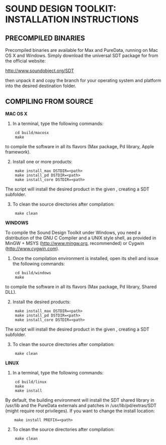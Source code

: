 SOUND DESIGN TOOLKIT: INSTALLATION INSTRUCTIONS
===============================================

PRECOMPILED BINARIES
--------------------

Precompiled binaries are available for Max and PureData, running on Mac OS X and Windows.
Simply download the universal SDT package for from the official website:

http://www.soundobject.org/SDT

then unpack it and copy the branch for your operating system and platform into the desired
destination folder.

COMPILING FROM SOURCE
---------------------

**MAC OS X**

1. In a terminal, type the following commands:

        cd build/macosx
        make
	
to compile the software in all its flavors (Max package, Pd library, Apple framework).

2. Install one or more products:

        make install_max DSTDIR=<path>
        make install_pd DSTDIR=<path>
        make install_core DSTDIR=<path>

The script will install the desired product in the given <path>, creating a SDT subfolder.

3. To clean the source directories after compilation:

        make clean
	
**WINDOWS**

To compile the Sound Design Toolkit under Windows, you need a distribution of the
GNU C Compiler and a UNIX style shell, as provided in MinGW + MSYS 
(http://www.mingw.org, recommended) or Cygwin (http://www.cygwin.com).

1. Once the compilation environment is installed, open its shell and issue the following
commands:

        cd build/windows
        make

to compile the software in all its flavors (Max package, Pd library, Shared DLL).

2. Install the desired products:

        make install_max DSTDIR=<path>
        make install_pd DSTDIR=<path>
        make install_core DSTDIR=<path>

The script will install the desired product in the given <path>, creating a SDT subfolder.

3. To clean the source directories after compilation:

        make clean
	
**LINUX**

1. In a terminal, type the following commands:

        cd build/linux
        make
        make install
	
By default, the building environment will install the SDT shared library in /usr/lib and
the PureData externals and patches in /usr/lib/pd/extras/SDT (might require root
privileges). If you want to change the install location:

        make install PREFIX=<path>
	
2. To clean the source directories after compilation:

        make clean
